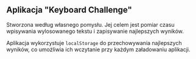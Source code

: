 ## Aplikacja "Keyboard Challenge"

Stworzona według własnego pomysłu. Jej celem jest pomiar czasu wpisywania wylosowanego tekstu i zapisywanie najlepszych wyników.

Aplikacja wykorzystuje `localStorage` do przechowywania najlepszych wyników, co umożliwia ich wczytanie przy każdym załadowaniu aplikacji.
